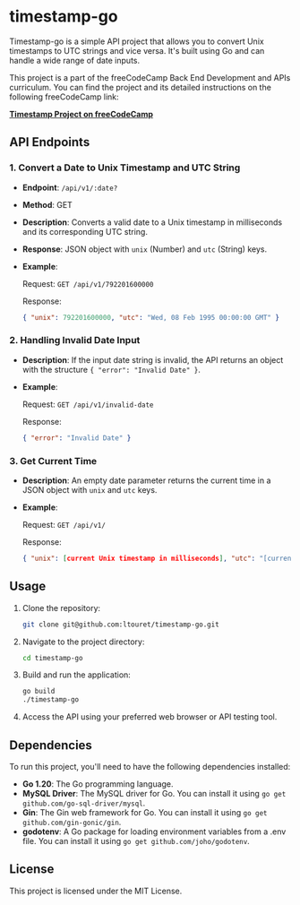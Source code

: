 timestamp-go
============

Timestamp-go is a simple API project that allows you to convert Unix timestamps to UTC strings and vice versa. It's built using Go and can handle a wide range of date inputs.

This project is a part of the freeCodeCamp Back End Development and APIs curriculum. You can find the project and its detailed instructions on the following freeCodeCamp link:

**[Timestamp Project on freeCodeCamp](https://www.freecodecamp.org/learn/back-end-development-and-apis/back-end-development-and-apis-projects/timestamp-microservice)**

API Endpoints
-------------

### 1\. Convert a Date to Unix Timestamp and UTC String

*   **Endpoint**: `/api/v1/:date?`
    
*   **Method**: GET
    
*   **Description**: Converts a valid date to a Unix timestamp in milliseconds and its corresponding UTC string.
    
*   **Response**: JSON object with `unix` (Number) and `utc` (String) keys.
    
*   **Example**:
    
    Request: `GET /api/v1/792201600000`
    
    Response:
    
    ```json
    { "unix": 792201600000, "utc": "Wed, 08 Feb 1995 00:00:00 GMT" }
    ```
    

### 2\. Handling Invalid Date Input

*   **Description**: If the input date string is invalid, the API returns an object with the structure `{ "error": "Invalid Date" }`.
    
*   **Example**:
    
    Request: `GET /api/v1/invalid-date`
    
    Response:
    
    ```json
    { "error": "Invalid Date" }
    ```
    

### 3\. Get Current Time

*   **Description**: An empty date parameter returns the current time in a JSON object with `unix` and `utc` keys.
    
*   **Example**:
    
    Request: `GET /api/v1/`
    
    Response:
    
    ```json
    { "unix": [current Unix timestamp in milliseconds], "utc": "[current UTC time in the format: Thu, 01 Jan 1970 00:00:00 GMT]" }
    ```
    

Usage
-----

1.  Clone the repository:
    
    ```bash
    git clone git@github.com:ltouret/timestamp-go.git
    ```
    
2.  Navigate to the project directory:
    
    ```bash
    cd timestamp-go
    ```
    
3.  Build and run the application:
    
    ```bash
    go build
    ./timestamp-go
    ```
    
4.  Access the API using your preferred web browser or API testing tool.
    

Dependencies
------------

To run this project, you'll need to have the following dependencies installed:

- **Go 1.20**: The Go programming language.
- **MySQL Driver**: The MySQL driver for Go. You can install it using `go get github.com/go-sql-driver/mysql`.
- **Gin**: The Gin web framework for Go. You can install it using `go get github.com/gin-gonic/gin`.
- **godotenv**: A Go package for loading environment variables from a .env file. You can install it using `go get github.com/joho/godotenv`.

License
-------

This project is licensed under the MIT License.